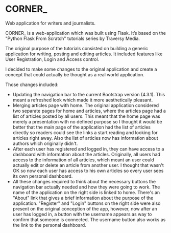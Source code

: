 # CORNER_
Web application for writers and journalists.

CORNER_ is a web-application which was built using Flask. It’s based on the "Python Flask From Scratch" tutorials series by Traversy Media.

The original purpose of the tutorials consisted on building a generic application for writing, posting and editing articles.
It included features like User Registration, Login and Access control.

I decided to make some changes to the original application and create a concept that could actually be thought as a real world application. 

Those changes included:
- Updating the navigation bar to the current Bootstrap version (4.3.1). This meant a refreshed look which made it more aesthetically pleasant.
- Merging articles page with home. The original application considered two separate pages for home and articles, where the  articles page had a list of articles posted by all users. This meant that the home page was merely a presentation with no defined purpose so I thought it would be better that the main page of the application had the list of articles directly so readers could see the links a start reading and looking for articles right away. Also the list of articles now has information about authors which originally didn't.
- After each user has registered and logged in, they can have access to a dashboard with information about the articles. Originally, all users had access to the information of all articles, which meant an user could actually edit or delete an article from another user. I thought that wasn't OK so now each user has access to his own articles so every user sees its own personal dashboard.
- All these changes required to think about the necessary buttons the navigation bar actually needed and how they were going to work. The name of the application on the right side is linked to home. There's an "About" link that gives a brief information about the purpose of the application. "Register" and "Login" buttons on the right side were also present on the original conception of the app, however, now after an user has logged in, a button with the username appears as way to confirm that someone is connected. The username button also works as the link to the personal dashboard.
